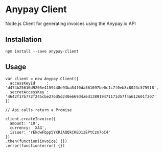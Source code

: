 # Anypay Client

Node.js Client for generating invoices using the Anypay.io API

## Installation

    npm install --save anypay-client

## Usage

    var client = new Anypay.Client({
      accessKeyId     : 'd474b25616d9205e4159448e93ba54f0da361697be0c1c7f0eb8c8023c575918',
      secretAccessKey : '4642f17b772f245cbe276d5d240e669d4a6d138919471171d57f4a612601f307'
    })
    
    // Api calls return a Promise 

    client.createInvoice({
      amount: '10',
      currency: 'XAG',
      issuer: 'rEkdwFbpp5YKRJAQQkCKED1zEPtCzm7oC4'
    })
    .then(function(invoice) {})
    .error(function(error) {})

